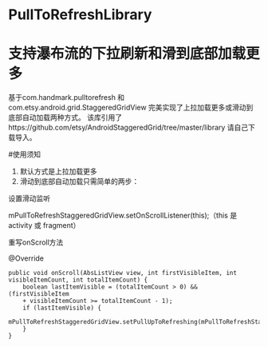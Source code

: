 # PullToRefreshLibrary
支持瀑布流的下拉刷新和滑到底部加载更多
=
基于com.handmark.pulltorefresh 和 com.etsy.android.grid.StaggeredGridView 完美实现了上拉加载更多或滑动到底部自动加载两种方式。
该库引用了https://github.com/etsy/AndroidStaggeredGrid/tree/master/library 请自己下载导入。

#使用须知
1. 默认方式是上拉加载更多
2. 滑动到底部自动加载只需简单的两步：

设置滑动监听

mPullToRefreshStaggeredGridView.setOnScrollListener(this);（this 是activity 或 fragment）

重写onScroll方法

 @Override
 
    public void onScroll(AbsListView view, int firstVisibleItem, int visibleItemCount, int totalItemCount) {
        boolean lastItemVisible = (totalItemCount > 0) && (firstVisibleItem 
        + visibleItemCount >= totalItemCount - 1);
        if (lastItemVisible) {
            mPullToRefreshStaggeredGridView.setPullUpToRefreshing(mPullToRefreshStaggeredGridView);
        }
    }
